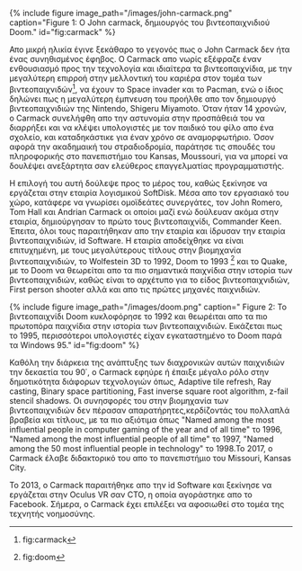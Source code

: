 {% include figure image_path="/images/john-carmack.png" caption="Figure 1: Ο John carmack, δημιουργός του βιντεοπαιχνιδιού Doom." id="fig:carmack" %}

Απο μικρή ηλικία έγινε ξεκάθαρο το γεγονός πως ο John Carmack δεν ήτα ένας συνηθισμένος έφηβος. Ο Carmack απο νωρίς εξέφραζε έναν ενθουσιασμό προς την τεχνολογία και ιδιαίτερα τα βιντεοπαιχνίδια, με την μεγαλύτερη επιρροή στην μελλοντική του καριέρα στον τομέα των βιντεοπαιχνιδών[^1], να έχουν το Space invader και το Pacman, ενώ ο ίδιος δηλώνει πως η μεγαλύτερη έμπνευση του προήλθε απο τον δημιουργό βιντεοπαιχνιδιών της Nintendo, Shigeru Miyamoto. Όταν ήταν 14 χρονών, ο Carmack συνελήφθη απο την αστυνομία στην προσπάθειά του να διαρρήξει και να κλέψει υπολογιστές με τον παιδικό του φίλο απο ένα σχολείο, και καταδηκάστικε για έναν χρόνο σε αναμορφωτήριο. Όσον αφορά την ακαδημαική του στραδιοδρομία, παράτησε τις σπουδές του πληροφορικής στο πανεπιστήμιο του Kansas, Moussouri, για να μπορεί να δουλέψει ανεξάρτητα σαν ελεύθερος επαγγελματίας προγραμματιστής.

Η επιλογή του αυτή δούλεψε προς το μέρος του, καθώς ξεκίνησε να εργάζεται στην εταιρία λογισμικού SoftDisk. Μέσα απο τον εργασιακό του χώρο, κατάφερε να γνωρίσει ομοϊδεάτες συνεργάτες, τον John Romero, Tom Hall και Andrian Carmack οι οποίοι μαζί ενώ δούλευαν ακόμα στην εταιρία, δημιούργησαν το πρώτο τους βιντεοπαιχνίδι, Commander Keen. Έπειτα, όλοι τους παραιτήθηκαν απο την εταιρία και ίδρυσαν την εταιρία βιντεοπαιχνιδιών, id Software. Η εταιρία αποδείχθηκε να είναι επιτυχημένη, με τους μεγαλύτερους τίτλους στην βιομηχανία βιντεοπαιχνιδιών, το Wolfestein 3D το 1992, Doom το 1993 [^2] και το Quake, με το Doom να θεωρείται απο τα πιο σημαντικά παιχνίδια στην ιστορία των βιντεοπαιχνιδιών, καθώς είναι το αρχέτυπο για το είδος βιντεοπαιχνιδιών, First person shooter αλλά και απο τις πρώτες μηχανές παιχνιδιών.

{% include figure image_path="/images/doom.png" caption=" Figure 2: Το βιντεοπαιχνίδι Doom κυκλοφόρησε το 1992 και θεωρέιται απο τα πιο πρωτοπόρα παιχνίδια στην ιστορία των βιντεοπαιχνιδιών. Εικάζεται πως το 1995, περισσότεροι υπολογιστές είχαν εγκαταστημένο το Doom παρά τα Windows 95." id="fig:doom" %}

 Καθόλη την διάρκεια της ανάπτυξης των διαχρονικών αυτών παιχνιδιών την δεκαετία του 90΄, ο Carmack εφηύρε ή έπαιξε μέγαλο ρόλο στην δημοτικότητα διάφορων τεχνολογιών όπως, Adaptive tile refresh, Ray casting, Binary space partitioning, Fast inverse square root algorithm, z-fail stencil shadows. Οι συνησφορές του στην βιομηχανία των βιντεοπαιχνιδιών δεν πέρασαν απαρατήρητες,κερδίζοντάς του πολλαπλά βραβεία και τίτλους, με τα πιο αξιότιμα όπως "Named among the most influential people in computer gaming of the year and of all time" το 1996, "Named among the most influential people of all time" το 1997, "Named among the 50 most influential people in technology" το 1998.Το 2017, ο Carmack έλαβε διδακτορικό του απο το πανεπιστήμιο του Missouri, Kansas City.
 
Το 2013, ο Carmack παραιτήθηκε απο την id Software και ξεκίνησε να εργάζεται στην Oculus VR σαν CTO, η οποία αγοράστηκε απο το Facebook. Σήμερα, ο Carmack έχει επιλέξει να αφοσιωθεί στο τομέα της τεχνητής νοημοσύνης.

[^1]: fig:carmack

[^2]: fig:doom
